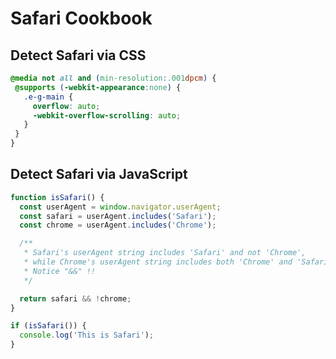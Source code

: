 # Safari Cookbook

## Detect Safari via CSS

 ```css
@media not all and (min-resolution:.001dpcm) {
  @supports (-webkit-appearance:none) {
    .e-g-main {
      overflow: auto;
      -webkit-overflow-scrolling: auto;
    }
  }
}
 ```

## Detect Safari via JavaScript

```javascript
function isSafari() {
  const userAgent = window.navigator.userAgent;
  const safari = userAgent.includes('Safari');
  const chrome = userAgent.includes('Chrome');

  /**
   * Safari's userAgent string includes 'Safari' and not 'Chrome',
   * while Chrome's userAgent string includes both 'Chrome' and 'Safari'.
   * Notice "&&" !!
   */

  return safari && !chrome;
}

if (isSafari()) {
  console.log('This is Safari');
}
```
